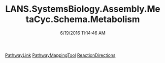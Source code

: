﻿---
title: LANS.SystemsBiology.Assembly.MetaCyc.Schema.Metabolism
date: 6/19/2016 11:14:46 AM
---

[PathwayLink](T-LANS.SystemsBiology.Assembly.MetaCyc.Schema.Metabolism.PathwayLink.html)
[PathwayMappingTool](T-LANS.SystemsBiology.Assembly.MetaCyc.Schema.Metabolism.PathwayMappingTool.html)
[ReactionDirections](T-LANS.SystemsBiology.Assembly.MetaCyc.Schema.Metabolism.ReactionDirections.html)
